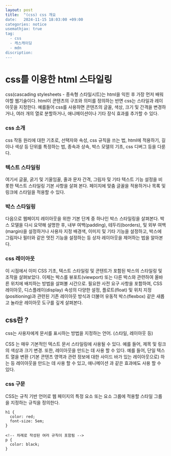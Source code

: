 ```yaml
---
layout: post
title:  "(css) css 개요
date:   2024-11-15 18:03:00 +09:00
categories: notice
usemathjax: true
tag:
  - css
  - 캐스캐이딩
  - mdn
discription: 
---
```


# css를 이용한 html 스타일링

css(cascading stylesheets - 종속형 스타일시트)는 html을 익힌 후 가장 먼저 배워야할 웹기술이다. html이 콘텐츠의 구조와 의미를 정의하는 반면 css는 스타일과 레이아웃을 지정한다. 예를들어 css를 사용하면 콘텐츠의 글꼴, 색상, 크기 및 간격을 변경하거나, 여러 개의 열로 분할하거나, 애니메이션이나 기타 장식 효과를 추가할 수 있다.

### css 소개

css 작동 원리에 대한 기초로, 선택자와 속성, css 규칙을 쓰는 법, html에 적용하기, 길이나 색상 등 단위를 특정하는 법, 종속과 상속, 박스 모델의 기초, css 디버그 등을 다룬다.

### 텍스트 스타일링

여기서 글꼴, 굵기 및 기울임꼴, 줄과 문자 간격, 그림자 및 기타 텍스트 기능 설정을 비롯한 텍스트 스타일링 기본 사항을 살펴 본다. 페이지에 맞춤 글꼴을 적용하거나 목록 및 링크에 스타일을 적용할 수 있다.

### 박스 스타일링

다음으로 웹페이지 레이아웃을 위한 기본 단계 중 하나인 박스 스타일링을 살펴본다. 박스 모델을 다시 요약해 설명한 후, 내부 여백(padding), 테두리(borders), 및 외부 여백(margin)을 설정하거나 사용자 지정 배경색, 이미지 및 기타 기능을 설정하고, 박스에 그림자나 필터와 같은 멋진 기능을 설정하는 등 상자 레이아웃을 제어하는 법을 알아본다.

### css 레이아웃

이 시점에서 이미 CSS 기초, 텍스트 스타일링 및 콘텐트가 포함된 박스의 스타일링 및 조작을 살펴보았다. 이제는 박스를 뷰포트(viewport) 또는 다른 박스와 관련하여 올바른 위치에 배치하는 방법을 살펴볼 시간으로. 필요한 사전 요구 사항을 포함하여, CSS 레이아웃, 디스플레이(display) 속성의 다양한 설정, 플로트(float) 및 위치 지정(positioning)과 관련된 기존 레이아웃 방식과 더불어 유동적 박스(flexbox) 같은 새롭고 놀라운 레이아웃 도구를 깊게 살펴본다.


## css란 ?

css는 사용자에게 문서를 표시하는 방법을 지정하는 언어. (스타일, 레이아웃 등)

CSS 는 매우 기본적인 텍스트 문서 스타일링에 사용될 수 있다. 예를 들어, 제목 및 링크의 색상과 크기 변경. 또한, 레이아웃을 만드는 데 사용 할 수 있다. 예를 들어, 단일 텍스트 열을 변환 (기본 콘텐츠 영역과 관련 정보에 대한 사이드 바가 있는 레이아웃으로) 하는 등 레이아웃을 만드는 데 사용 할 수 있고, 애니메이션 과 같은 효과에도 사용 할 수 있다.

### css 구문

CSS는 규칙 기반 언어로 웹 페이지의 특정 요소 또는 요소 그룹에 적용할 스타일 그룹을 지정하는 규칙을 정의한다.

```
h1 { 
  color: red;
  font-size: 5em;
}

<!-- 차례로 작성된 여러 규칙이 포함됨 -->
p {
  color: black;
}
```
